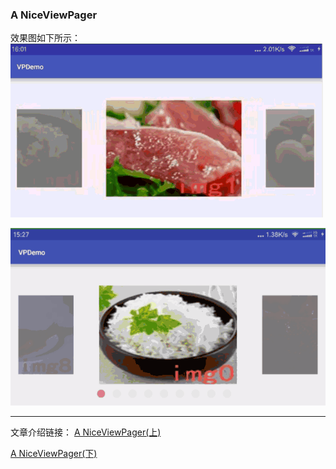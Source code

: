 ### A NiceViewPager
效果图如下所示：  
![NiceViewPagerV1][v1]

![NiceViewPagerV2][v2]

***
文章介绍链接：
[A NiceViewPager(上)][passage1]

[A NiceViewPager(下)][passage2]

[v1]: https://github.com/Blankj/NiceViewPager/blob/master/img/v1.gif
[v2]: https://github.com/Blankj/NiceViewPager/blob/master/img/v2.gif
[passage1]: http://www.jianshu.com/p/5addf31dc6a1
[passage2]: http://www.jianshu.com/p/faca3e1fd70f